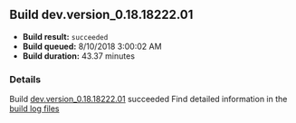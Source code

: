 ## Build dev.version_0.18.18222.01
- **Build result:** `succeeded`
- **Build queued:** 8/10/2018 3:00:02 AM
- **Build duration:** 43.37 minutes
### Details
Build [dev.version_0.18.18222.01](https://winappstudio.visualstudio.com/web/build.aspx?pcguid=a4ef43be-68ce-4195-a619-079b4d9834c2&builduri=vstfs%3a%2f%2f%2fBuild%2fBuild%2f26102) succeeded
Find detailed information in the [build log files](https://uwpctdiags.blob.core.windows.net/buildlogs/dev.version_0.18.18222.01_logs.zip)
